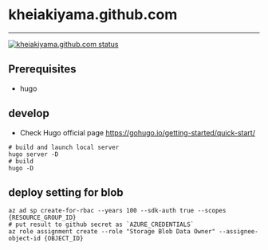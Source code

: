 # kheiakiyama.github.com
-------
<a href="https://github.com/kheiakiyama/kheiakiyama.github.com/actions"><img alt="kheiakiyama.github.com status" src="https://github.com/kheiakiyama/kheiakiyama.github.com/actions/workflows/deploy.yml/badge.svg"></a>


## Prerequisites
- hugo

## develop
- Check Hugo official page
https://gohugo.io/getting-started/quick-start/

```
# build and launch local server
hugo server -D
# build
hugo -D
```

## deploy setting for blob

```
az ad sp create-for-rbac --years 100 --sdk-auth true --scopes {RESOURCE_GROUP_ID}
# put result to github secret as `AZURE_CREDENTIALS`
az role assignment create --role "Storage Blob Data Owner" --assignee-object-id {OBJECT_ID}
```

